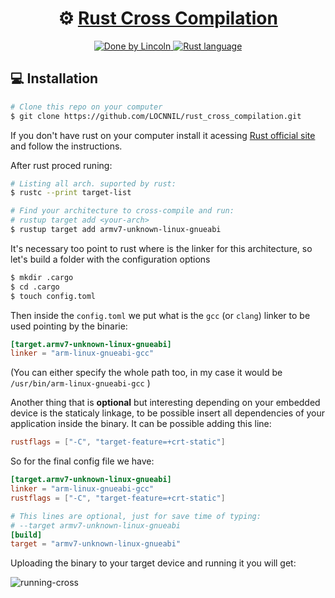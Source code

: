 <h1 align="center">
     ⚙️ <a href="#" alt=""> Rust Cross Compilation</a>
</h1>

<p align="center">
  <!img alt="License" src="https://img.shields.io/badge/license-MIT-brightgreen">

  <a href="https://www.linkedin.com/in/lincoln-wallace/">
    <img alt="Done by Lincoln" src="https://img.shields.io/badge/Done%20by-Lincoln%20Wallace-blue">
  </a>

  <a href="https://doc.rust-lang.org/rustc/platform-support.html">
    <img alt="Rust language" src="https://img.shields.io/badge/Language-Rust-orange">
  </a>

</p>

## 💻 **Installation**

```bash
# Clone this repo on your computer 
$ git clone https://github.com/LOCNNIL/rust_cross_compilation.git
```

If you don't have rust on your computer install it acessing 
[Rust official site](https://www.rust-lang.org/learn/get-started)
and follow the instructions.

After rust proced runing:
```bash
# Listing all arch. suported by rust:
$ rustc --print target-list
```

```bash
# Find your architecture to cross-compile and run:
# rustup target add <your-arch>
$ rustup target add armv7-unknown-linux-gnueabi 
```

It's necessary too point to rust where is the linker for this architecture, so
let's build a folder with the configuration options
```bash
$ mkdir .cargo
$ cd .cargo
$ touch config.toml
```

Then inside the `config.toml` we put what is the `gcc` (or `clang`) linker to be used pointing by the binarie:

```toml
[target.armv7-unknown-linux-gnueabi]
linker = "arm-linux-gnueabi-gcc"
```

(You can either specify the whole path too, in my case it would be `/usr/bin/arm-linux-gnueabi-gcc` )


Another thing that is **optional** but interesting depending on your 
embedded device is the staticaly linkage, to be possible insert all dependencies
of your application inside the binary. It can be possible adding this line:

```toml
rustflags = ["-C", "target-feature=+crt-static"]
```

So for the final config file we have:
```toml
[target.armv7-unknown-linux-gnueabi]
linker = "arm-linux-gnueabi-gcc"
rustflags = ["-C", "target-feature=+crt-static"]

# This lines are optional, just for save time of typing:
# --target armv7-unknown-linux-gnueabi
[build]
target = "armv7-unknown-linux-gnueabi"
```

Uploading the binary to your target device and running it you will get:

![running-cross](https://prnt.sc/S9GhZhlb2Z1z "running")

